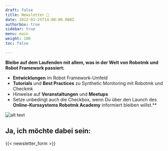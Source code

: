 ```yaml
---
draft: false
title: Newsletter 📨
date: 2022-01-25T14:00:00.000Z
authorbox: true
sidebar: true
menu: main
weight: 100
toc: false

---
```


**Bleibe auf dem Laufenden mit allem, was in der Welt von Robotmk und Robot Framework passiert:**

- **Entwicklungen** im Robot Framework-Umfeld
- **Tutorials** und **Best Practices** zu Synthetic Monitoring mit Robotmk und Checkmk
- Hinweise auf **Veranstaltungen** und **Meetups**
- Setze unbedingt auch die Checkbox, wenn Du über den Launch des **Online-Kurssystems Robotmk Academy** informiert bleiben willst.**


![alt text](/rmka-rec.gif)

## Ja, ich möchte dabei sein: 

{{< newsletter_form >}}


